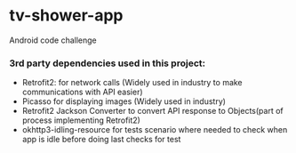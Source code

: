 # tv-shower-app
Android code challenge

### 3rd party dependencies used in this project:
- Retrofit2:  for network calls (Widely used in industry to make communications with API easier)
- Picasso for displaying images (Widely used in industry)
- Retrofit2 Jackson Converter to convert API response to Objects(part of process implementing Retrofit2)
- okhttp3-idling-resource for tests scenario where needed to check when app is idle before doing last checks for test

